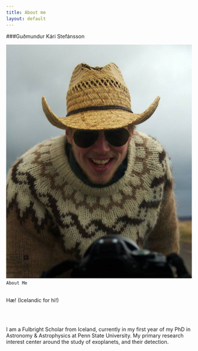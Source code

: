 ```yaml
---
title: About me
layout: default
---
```


###Guðmundur Kári Stefánsson

<div class="span3">
<center>
<img src="../img/profile_lopapeysa.jpg"/>
</center>
</div>

<div class="span8">
<code>About Me</code>
<br/>
<br/>

Hæ! (Icelandic for hi!)

<br/>
<br/>

I am a Fulbright Scholar from Iceland, currently in my first year of my PhD in Astronomy & Astrophysics at Penn State University. My primary research interest center around the study of exoplanets, and their detection.
</div>
